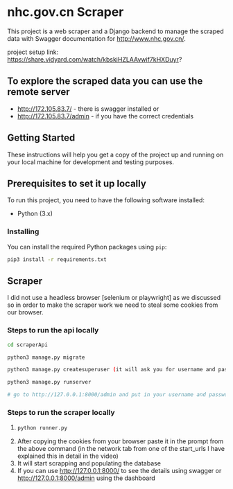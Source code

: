 # nhc.gov.cn Scraper

This project is a web scraper and a Django backend to manage the scraped data with Swagger documentation for http://www.nhc.gov.cn/. 

project setup link: https://share.vidyard.com/watch/kbskiHZLAAvwif7kHXDuyr?

## To explore the scraped data you can use the remote server

- http://172.105.83.7/ - there is swagger installed
or
- http://172.105.83.7/admin - if you have the correct credentials


## Getting Started

These instructions will help you get a copy of the project up and running on your local machine for development and testing purposes.


## Prerequisites to set it up locally

To run this project, you need to have the following software installed:

- Python (3.x)

### Installing

You can install the required Python packages using `pip`:

```bash
pip3 install -r requirements.txt
```


## Scraper

I did not use a headless browser [selenium or playwright] as we discussed so in order to make the scraper work we need to steal some cookies from our browser.

### Steps to run the api locally

```bash
cd scraperApi

python3 manage.py migrate

python3 manage.py createsuperuser (it will ask you for username and password)

python3 manage.py runserver

# go to http://127.0.0.1:8000/admin and put in your username and password to see the dashboard
```


### Steps to run the scraper locally

 1. ```py
    python runner.py
    ```
2. After copying the cookies from your browser paste it in the prompt from the above command (in the network tab from one of the start_urls I have explained this in detail in the video)
3. It will start scrapping and populating the database
4. If you can use http://127.0.0.1:8000/ to see the details using swagger or http://127.0.0.1:8000/admin using the dashboard
